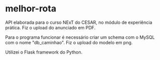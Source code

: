 # melhor-rota

API elaborada para o curso NExT do CESAR, no módulo de experiência prática. Fiz o upload do anunciado em PDF.

Para o programa funcionar é necessário criar um schema com o MySQL com o nome "db_caminhao". Fiz o upload do modelo em png. 

Utilizei o Flask framework do Python.

